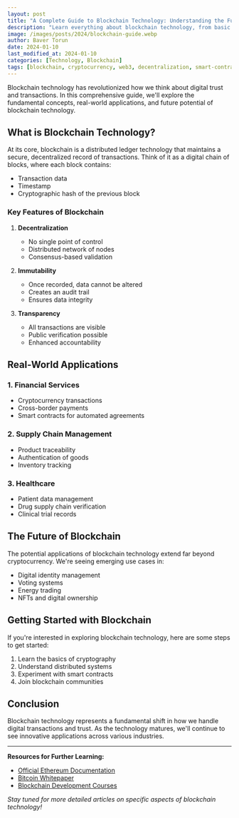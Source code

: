 ```yaml
---
layout: post
title: "A Complete Guide to Blockchain Technology: Understanding the Future of Digital Trust"
description: "Learn everything about blockchain technology, from basic concepts to practical applications. Discover how this revolutionary technology is transforming industries."
image: /images/posts/2024/blockchain-guide.webp
author: Baver Torun
date: 2024-01-10
last_modified_at: 2024-01-10
categories: [Technology, Blockchain]
tags: [blockchain, cryptocurrency, web3, decentralization, smart-contracts]
---
```


Blockchain technology has revolutionized how we think about digital trust and transactions. In this comprehensive guide, we'll explore the fundamental concepts, real-world applications, and future potential of blockchain technology.

## What is Blockchain Technology?

At its core, blockchain is a distributed ledger technology that maintains a secure, decentralized record of transactions. Think of it as a digital chain of blocks, where each block contains:

- Transaction data
- Timestamp
- Cryptographic hash of the previous block

### Key Features of Blockchain

1. **Decentralization**
   - No single point of control
   - Distributed network of nodes
   - Consensus-based validation

2. **Immutability**
   - Once recorded, data cannot be altered
   - Creates an audit trail
   - Ensures data integrity

3. **Transparency**
   - All transactions are visible
   - Public verification possible
   - Enhanced accountability

## Real-World Applications

### 1. Financial Services
- Cryptocurrency transactions
- Cross-border payments
- Smart contracts for automated agreements

### 2. Supply Chain Management
- Product traceability
- Authentication of goods
- Inventory tracking

### 3. Healthcare
- Patient data management
- Drug supply chain verification
- Clinical trial records

## The Future of Blockchain

The potential applications of blockchain technology extend far beyond cryptocurrency. We're seeing emerging use cases in:

- Digital identity management
- Voting systems
- Energy trading
- NFTs and digital ownership

## Getting Started with Blockchain

If you're interested in exploring blockchain technology, here are some steps to get started:

1. Learn the basics of cryptography
2. Understand distributed systems
3. Experiment with smart contracts
4. Join blockchain communities

## Conclusion

Blockchain technology represents a fundamental shift in how we handle digital transactions and trust. As the technology matures, we'll continue to see innovative applications across various industries.

---

**Resources for Further Learning:**
- [Official Ethereum Documentation](https://ethereum.org/en/developers/docs/)
- [Bitcoin Whitepaper](https://bitcoin.org/bitcoin.pdf)
- [Blockchain Development Courses](https://www.coursera.org/courses?query=blockchain)

*Stay tuned for more detailed articles on specific aspects of blockchain technology!*
